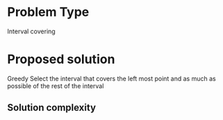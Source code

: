 # Problem Type
Interval covering
# Proposed solution
Greedy
Select the interval that covers the left most point
and as much as possible of the rest of the interval
## Solution complexity
